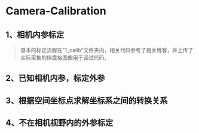 # Camera-Calibration  
## 1、相机内参标定  
> 基本的标定流程在"1_calib"文件夹内，相关代码参考了相关博客，并上传了实际采集的棋盘格图像用于调试代码。  
## 2、已知相机内参，标定外参  
## 3、根据空间坐标点求解坐标系之间的转换关系  
## 4、不在相机视野内的外参标定

